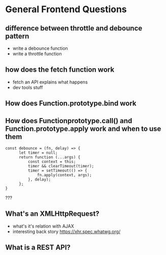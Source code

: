 # General Frontend Questions
## difference between throttle and debounce pattern
* write a debounce function
* write a throttle function
## how does the fetch function work
* fetch an API explains what happens
* dev tools stuff

## How does Function.prototype.bind work

## How does Functionprototype.call() and Function.prototype.apply work and when to use them

```
const debounce = (fn, delay) => {
      let timer = null;
      return function (...args) {
          const context = this;
          timer && clearTimeout(timer);
          timer = setTimeout(() => {
              fn.apply(context, args);
          }, delay);
      };
}
```

???

## What's an XMLHttpRequest?
* what's it's relation  with AJAX
* interesting back story
https://xhr.spec.whatwg.org/

## What is a REST API?

